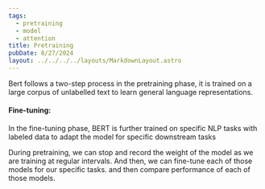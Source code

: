 ```yaml
---
tags:
  - pretraining
  - model
  - attention
title: Pretraining
pubDate: 8/27/2024
layout: ../../../../layouts/MarkdownLayout.astro
---
```


Bert follows a two-step process in the pretraining phase, it is trained on a large corpus of unlabelled text to learn general language representations.
#### Fine-tuning:
In the fine-tuning phase, BERT is further trained on specific NLP tasks with labeled data to adapt the model for specific downstream tasks

During pretraining, we can stop and record the weight of the model as we are training at regular intervals. And then, we can fine-tune each of those models for our specific tasks. and then compare performance of each of those models.